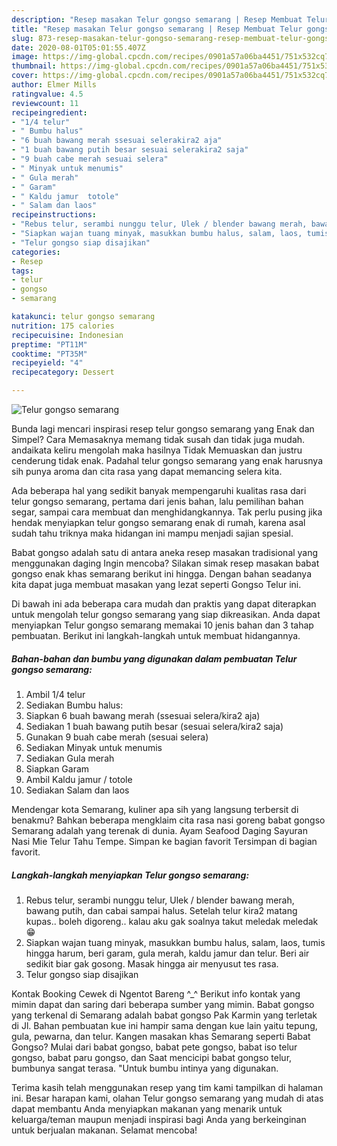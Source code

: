 ```yaml
---
description: "Resep masakan Telur gongso semarang | Resep Membuat Telur gongso semarang Yang Sempurna"
title: "Resep masakan Telur gongso semarang | Resep Membuat Telur gongso semarang Yang Sempurna"
slug: 873-resep-masakan-telur-gongso-semarang-resep-membuat-telur-gongso-semarang-yang-sempurna
date: 2020-08-01T05:01:55.407Z
image: https://img-global.cpcdn.com/recipes/0901a57a06ba4451/751x532cq70/telur-gongso-semarang-foto-resep-utama.jpg
thumbnail: https://img-global.cpcdn.com/recipes/0901a57a06ba4451/751x532cq70/telur-gongso-semarang-foto-resep-utama.jpg
cover: https://img-global.cpcdn.com/recipes/0901a57a06ba4451/751x532cq70/telur-gongso-semarang-foto-resep-utama.jpg
author: Elmer Mills
ratingvalue: 4.5
reviewcount: 11
recipeingredient:
- "1/4 telur"
- " Bumbu halus"
- "6 buah bawang merah ssesuai selerakira2 aja"
- "1 buah bawang putih besar sesuai selerakira2 saja"
- "9 buah cabe merah sesuai selera"
- " Minyak untuk menumis"
- " Gula merah"
- " Garam"
- " Kaldu jamur  totole"
- " Salam dan laos"
recipeinstructions:
- "Rebus telur, serambi nunggu telur, Ulek / blender bawang merah, bawang putih, dan cabai sampai halus. Setelah telur kira2 matang kupas.. boleh digoreng.. kalau aku gak soalnya takut meledak meledak 😁"
- "Siapkan wajan tuang minyak, masukkan bumbu halus, salam, laos, tumis hingga harum, beri garam, gula merah, kaldu jamur dan telur. Beri air sedikit biar gak gosong. Masak hingga air menyusut tes rasa."
- "Telur gongso siap disajikan"
categories:
- Resep
tags:
- telur
- gongso
- semarang

katakunci: telur gongso semarang 
nutrition: 175 calories
recipecuisine: Indonesian
preptime: "PT11M"
cooktime: "PT35M"
recipeyield: "4"
recipecategory: Dessert

---
```



![Telur gongso semarang](https://img-global.cpcdn.com/recipes/0901a57a06ba4451/751x532cq70/telur-gongso-semarang-foto-resep-utama.jpg)

Bunda lagi mencari inspirasi resep telur gongso semarang yang Enak dan Simpel? Cara Memasaknya memang tidak susah dan tidak juga mudah. andaikata keliru mengolah maka hasilnya Tidak Memuaskan dan justru cenderung tidak enak. Padahal telur gongso semarang yang enak harusnya sih punya aroma dan cita rasa yang dapat memancing selera kita.

Ada beberapa hal yang sedikit banyak mempengaruhi kualitas rasa dari telur gongso semarang, pertama dari jenis bahan, lalu pemilihan bahan segar, sampai cara membuat dan menghidangkannya. Tak perlu pusing jika hendak menyiapkan telur gongso semarang enak di rumah, karena asal sudah tahu triknya maka hidangan ini mampu menjadi sajian spesial.

Babat gongso adalah satu di antara aneka resep masakan tradisional yang menggunakan daging Ingin mencoba? Silakan simak resep masakan babat gongso enak khas semarang berikut ini hingga. Dengan bahan seadanya kita dapat juga membuat masakan yang lezat seperti Gongso Telur ini.


Di bawah ini ada beberapa cara mudah dan praktis yang dapat diterapkan untuk mengolah telur gongso semarang yang siap dikreasikan. Anda dapat menyiapkan Telur gongso semarang memakai 10 jenis bahan dan 3 tahap pembuatan. Berikut ini langkah-langkah untuk membuat hidangannya.

<!--inarticleads1-->

##### Bahan-bahan dan bumbu yang digunakan dalam pembuatan Telur gongso semarang:

1. Ambil 1/4 telur
1. Sediakan  Bumbu halus:
1. Siapkan 6 buah bawang merah (ssesuai selera/kira2 aja)
1. Sediakan 1 buah bawang putih besar (sesuai selera/kira2 saja)
1. Gunakan 9 buah cabe merah (sesuai selera)
1. Sediakan  Minyak untuk menumis
1. Sediakan  Gula merah
1. Siapkan  Garam
1. Ambil  Kaldu jamur / totole
1. Sediakan  Salam dan laos


Mendengar kota Semarang, kuliner apa sih yang langsung terbersit di benakmu? Bahkan beberapa mengklaim cita rasa nasi goreng babat gongso Semarang adalah yang terenak di dunia. Ayam Seafood Daging Sayuran Nasi Mie Telur Tahu Tempe. Simpan ke bagian favorit Tersimpan di bagian favorit. 

<!--inarticleads2-->

##### Langkah-langkah menyiapkan Telur gongso semarang:

1. Rebus telur, serambi nunggu telur, Ulek / blender bawang merah, bawang putih, dan cabai sampai halus. Setelah telur kira2 matang kupas.. boleh digoreng.. kalau aku gak soalnya takut meledak meledak 😁
1. Siapkan wajan tuang minyak, masukkan bumbu halus, salam, laos, tumis hingga harum, beri garam, gula merah, kaldu jamur dan telur. Beri air sedikit biar gak gosong. Masak hingga air menyusut tes rasa.
1. Telur gongso siap disajikan


Kontak Booking Cewek di Ngentot Bareng ^_^ Berikut info kontak yang mimin dapat dan saring dari beberapa sumber yang mimin. Babat gongso yang terkenal di Semarang adalah babat gongso Pak Karmin yang terletak di Jl. Bahan pembuatan kue ini hampir sama dengan kue lain yaitu tepung, gula, pewarna, dan telur. Kangen masakan khas Semarang seperti Babat Gongso? Mulai dari babat gongso, babat pete gongso, babat iso telur gongso, babat paru gongso, dan Saat mencicipi babat gongso telur, bumbunya sangat terasa. &#34;Untuk bumbu intinya yang digunakan. 

Terima kasih telah menggunakan resep yang tim kami tampilkan di halaman ini. Besar harapan kami, olahan Telur gongso semarang yang mudah di atas dapat membantu Anda menyiapkan makanan yang menarik untuk keluarga/teman maupun menjadi inspirasi bagi Anda yang berkeinginan untuk berjualan makanan. Selamat mencoba!

